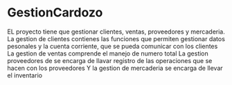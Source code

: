 # GestionCardozo
EL proyecto tiene que gestionar clientes, ventas, proveedores y mercaderia.
La gestion de clientes contienes las funciones que permiten gestionar datos pesonales y la cuenta corriente, que se pueda comunicar con los clientes
La gestion de ventas comprende el manejo de numero total
La gestion proveedores de se encarga de llavar registro de las operaciones que se hacen con los proveedores 
Y la gestion de mercaderia se encarga de llevar el inventario
